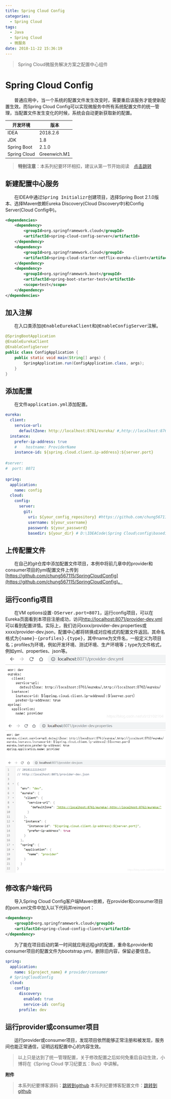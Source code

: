 ```yaml
---
title: Spring Cloud Config
categories: 
  - Spring Cloud
tags:
  - Java
  - Spring Cloud
  - 微服务
date: 2018-11-22 15:36:19
---
```


> Spring Cloud微服务解决方案之配置中心组件

<!-- more -->

# Spring Cloud Config
&emsp;&emsp;普通应用中，当一个系统的配置文件发生改变时，需要重启该服务才能使新配置生效。而Spring Cloud Config可以实现微服务中所有系统配置文件的统一管理，当配置文件发生变化的时候，系统会自动更新获取新的配置。

开发环境    |  版本
-------- | -----
IDEA | 2018.2.6
JDK  | 1.8
Spring Boot| 2.1.0
Spring Cloud| Greenwich.M1

> **特别注意**：本系列纪要环环相扣，建议从第一节开始阅读&emsp;[点击跳转](http://zhangchong.xin/2018/11/20/Spring%20Cloud%20%E5%AD%A6%E4%B9%A0%E7%BA%AA%E8%A6%81%E4%B8%80%EF%BC%9AEureka/)

## 新建配置中心服务
&emsp;&emsp;在IDEA中通过<kbd>Spring Initializr</kbd>创建项目，选择Spring Boot 2.1.0版本、选择Maven依赖Eureka Discovery(Cloud Discovery中)和Config Server(Cloud Config中)。
```xml
<dependencies>
    <dependency>
        <groupId>org.springframework.cloud</groupId>
        <artifactId>spring-cloud-config-server</artifactId>
    </dependency>
    <dependency>
        <groupId>org.springframework.cloud</groupId>
        <artifactId>spring-cloud-starter-netflix-eureka-client</artifactId>
    </dependency>
    <dependency>
        <groupId>org.springframework.boot</groupId>
        <artifactId>spring-boot-starter-test</artifactId>
        <scope>test</scope>
    </dependency>
</dependencies>
```

## 加入注解
&emsp;&emsp;在入口类添加<kbd>@EnableEurekaClient</kbd>和<kbd>@EnableConfigServer</kbd>注解。
```java
@SpringBootApplication
@EnableEurekaClient
@EnableConfigServer
public class ConfigApplication {
    public static void main(String[] args) {
        SpringApplication.run(ConfigApplication.class, args);
    }
}
```

## 添加配置
&emsp;&emsp;在文件<kbd>application.yml</kbd>添加配置。
```yml
eureka:
  client:
    service-url:
      defaultZone: http://localhost:8761/eureka/ #,http://localhost:8762/eureka/
  instance:
    prefer-ip-address: true
    #    hostname: ProviderName
    instance-id: ${spring.cloud.client.ip-address}:${server.port}

#server:
#  port: 8071

spring:
  application:
    name: config
  cloud:
    config:
      server:
        git:
          uri: ${your_config_repository} #https://github.com/chung567115/SpringCloudConfig
          username: ${your_username}
          password: ${your_password}
          basedir: ${your_dir} # D:\IDEACode\Spring Cloud\config\basedir
```

## 上传配置文件
&emsp;&emsp;在自己的git仓库中添加配置文件项目，本例中将前几章中的provider和consumer项目的yml配置文件上传到[https://github.com/chung567115/SpringCloudConfig](https://github.com/chung567115/SpringCloudConfig)。

## 运行config项目
&emsp;&emsp;在VM options设置<kbd>-DServer.port=8071</kbd>，运行config项目，可以在Eureka页面看到本项目注册成功，访问[http://localhost:8071/provider-dev.yml](http://localhost:8071/provider-dev.yml)可以看到配置详情。实际上，我们访问xxxx/provider-dev.properties或xxxx/provider-dev.json，配置中心都将转换成对应格式的配置文件返回。其命名格式为<kbd>{name}-{profiles}.{type}</kbd>，其中name为文件名，一般定义为项目名；profiles为环境，例如开发环境、测试环境、生产环境等；type为文件格式，例如yml、properties、json等。
![yml](https://raw.githubusercontent.com/chung567115/chung567115.github.io/hexo-blog/blog-img/spring-cloud-4-1.png)
![properties](https://raw.githubusercontent.com/chung567115/chung567115.github.io/hexo-blog/blog-img/spring-cloud-4-2.png)
![json](https://raw.githubusercontent.com/chung567115/chung567115.github.io/hexo-blog/blog-img/spring-cloud-4-3.png)

## 修改客户端代码
&emsp;&emsp;导入Spring Cloud Config客户端Maven依赖，在provider和consumer项目的pom.xml文件中加入以下代码并reimport：
```xml
<dependency>
    <groupId>org.springframework.cloud</groupId>
    <artifactId>spring-cloud-config-client</artifactId>
</dependency>
```

&emsp;&emsp;为了能在项目启动的第一时间就应用远程git的配置，重命名provider和consumer项目的配置文件为bootstrap.yml，删除旧内容，保留必要信息。
```yml
spring:
  application:
    name: ${project_name} # provider/consumer
  # SpringCloudConfig
  cloud:
    config:
      discovery:
        enabled: true
        service-id: config
      profile: dev
```

## 运行provider或consumer项目
&emsp;&emsp;运行provider或consumer项目，发现项目依然能够正常注册和被发现，服务间也能正常通信，证明远程配置中心的内容生效。

> 以上只是达到了统一管理配置，关于修改配置之后如何免重启自动生效，小博将在《Spring Cloud 学习纪要五：Bus》中讲解。

<kbd>**附件**</kbd>
> 本系列纪要博客源码：[跳转到github](https://github.com/chung567115/SpringCloud)
> 本系列纪要博客配置文件：[跳转到github](https://github.com/chung567115/SpringCloudConfig)
